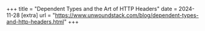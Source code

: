 +++
title = "Dependent Types and the Art of HTTP Headers"
date = 2024-11-28
[extra]
url = "https://www.unwoundstack.com/blog/dependent-types-and-http-headers.html"
+++
